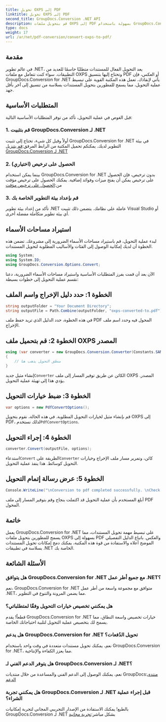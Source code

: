 ```yaml
---
title: تحويل OXPS إلى PDF
linktitle: تحويل OXPS إلى PDF
second_title: GroupDocs.Conversion .NET API
description: قم بتحويل ملفات OXPS إلى PDF بسهولة باستخدام GroupDocs.Conversion for .NET. تكامل سلس، وتخصيص مرن، ودعم من الدرجة الأولى.
type: docs
weight: 17
url: /ar/net/pdf-conversion/convert-oxps-to-pdf/
---
```

## مقدمة
في عالم تطوير .NET، يعد التحويل الفعال للمستندات متطلبًا حاسمًا للعديد من التطبيقات. سواء كنت تتعامل مع ملفات OXPS وتحتاج إليها بتنسيق PDF أو العكس، فإن GroupDocs.Conversion for .NET يأتي لإنقاذك. تعمل هذه المكتبة القوية على تبسيط عملية التحويل، مما يسمح للمطورين بتحويل المستندات بسلاسة من تنسيق إلى آخر بأقل جهد.
## المتطلبات الأساسية
قبل الغوص في عملية التحويل، تأكد من توفر المتطلبات الأساسية التالية:
### 1. قم بتثبيت GroupDocs.Conversion لـ .NET
أولاً وقبل كل شيء، تحتاج إلى تثبيت GroupDocs.Conversion for .NET في بيئة التطوير لديك. يمكنكم تحميل المكتبة من الرابط المرفق:[قم بتنزيل GroupDocs.Conversion لـ .NET](https://releases.groupdocs.com/conversion/net/)
### 2. الحصول على ترخيص (اختياري)
 بينما يمكن استخدام GroupDocs.Conversion for .NET بدون ترخيص، فإن الحصول على ترخيص يمكن أن يفتح ميزات وفوائد إضافية. يمكنك الحصول على ترخيص مؤقت من:[الحصول على ترخيص مؤقت](https://purchase.groupdocs.com/temporary-license/)
### 3. قم بإعداد بيئة التطوير الخاصة بك
تأكد من إعداد بيئة تطوير .NET عاملة على نظامك. يتضمن ذلك تثبيت Visual Studio أو أي بيئة تطوير متكاملة مفضلة أخرى.

## استيراد مساحات الأسماء
لبدء عملية التحويل، قم باستيراد مساحات الأسماء الضرورية إلى مشروعك. تضمن هذه الخطوة أن لديك إمكانية الوصول إلى الفئات والأساليب المطلوبة لتحويل المستندات.

```csharp
using System;
using System.IO;
using GroupDocs.Conversion.Options.Convert;
```

الآن بعد أن قمت بفرز المتطلبات الأساسية واستيراد مساحات الأسماء الضرورية، دعنا نقسم عملية التحويل إلى خطوات بسيطة:
## الخطوة 1: حدد دليل الإخراج واسم الملف
```csharp
string outputFolder = "Your Document Directory";
string outputFile = Path.Combine(outputFolder, "oxps-converted-to.pdf");
```
في هذه الخطوة، حدد الدليل الذي تريد حفظ ملف PDF المحول فيه وحدد اسم ملف الإخراج.
## الخطوة 2: قم بتحميل ملف OXPS المصدر
```csharp
using (var converter = new GroupDocs.Conversion.Converter(Constants.SAMPLE_OXPS))
{
    // منطق التحويل يذهب هنا
}
```
 إنشاء مثيل جديد`Converter` الكائن عن طريق توفير المسار إلى ملف OXPS المصدر. يؤدي هذا إلى تهيئة عملية التحويل.
## الخطوة 3: ضبط خيارات التحويل
```csharp
var options = new PdfConvertOptions();
```
 قم بإنشاء مثيل لخيارات التحويل المطلوبة. في هذه الحالة، نقوم بتحويل OXPS إلى PDF، لذلك نستخدم`PdfConvertOptions`.
## الخطوة 4: إجراء التحويل
```csharp
converter.Convert(outputFile, options);
```
 استدعاء`Convert` الطريقة على`Converter` كائن، وتمرير مسار ملف الإخراج وخيارات التحويل كوسائط. هذا ينفذ عملية التحويل.
## الخطوة 5: عرض رسالة إتمام التحويل
```csharp
Console.WriteLine("\nConversion to pdf completed successfully. \nCheck output in {0}", outputFolder);
```
أبلغ المستخدم بأن عملية التحويل قد اكتملت بنجاح وقم بتوفير المسار إلى ملف PDF المحول.

## خاتمة
يعمل GroupDocs.Conversion for .NET على تبسيط مهمة تحويل المستندات، مما يسمح للمطورين بتحويل ملفات OXPS بسهولة إلى PDF والعكس. باتباع الدليل التفصيلي الموضح أعلاه والاستفادة من قوة هذه المكتبة، يمكنك دمج إمكانات تحويل المستندات بسلاسة في تطبيقات .NET الخاصة بك.
## الأسئلة الشائعة
### هل يتوافق GroupDocs.Conversion for .NET مع جميع أطر عمل .NET؟
نعم، GroupDocs.Conversion for .NET متوافق مع مجموعة واسعة من أطر عمل .NET، مما يضمن المرونة والتنوع في التطوير.
### هل يمكنني تخصيص خيارات التحويل وفقًا لمتطلباتي؟
قطعاً! يقدم GroupDocs.Conversion for .NET خيارات تخصيص واسعة النطاق، مما يسمح لك بتخصيص عملية التحويل لتلبية احتياجاتك الخاصة.
### هل يدعم GroupDocs.Conversion for .NET تحويل الدُفعات؟
نعم، يمكنك تحويل مستندات متعددة في وقت واحد باستخدام GroupDocs.Conversion for .NET، مما يعزز الكفاءة والإنتاجية.
### هل يتوفر الدعم الفني لـ GroupDocs.Conversion لـ .NET؟
 نعم، يمكنك الوصول إلى الدعم الفني والمساعدة من خلال منتديات GroupDocs:[منتدى الدعم](https://forum.groupdocs.com/c/conversion/11)
### هل يمكنني تجربة GroupDocs.Conversion لـ .NET قبل إجراء عملية الشراء؟
 بالطبع! يمكنك الاستفادة من الإصدار التجريبي المجاني لتجربة إمكانيات GroupDocs.Conversion لـ .NET بشكل مباشر:[تجربة مجانية](https://releases.groupdocs.com/)